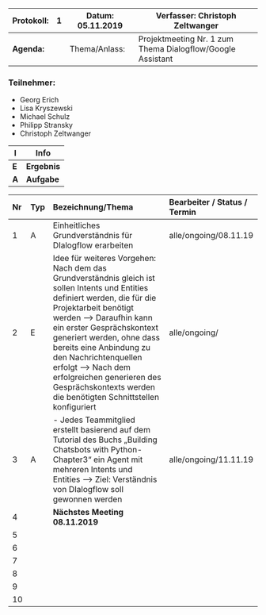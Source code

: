 | Protokoll:  |1 | Datum: 05.11.2019 |Verfasser: Christoph Zeltwanger   |
| ------------ | ------------ | ------------ | ------------ |
| **Agenda:**  |   | Thema/Anlass:  | Projektmeeting Nr. 1 zum Thema Dialogflow/Google Assistant |

### Teilnehmer:

- Georg Erich
- Lisa Kryszewski
- Michael Schulz
- Philipp Stransky
- Christoph Zeltwanger

|  I |  Info |
|-----------------------------|-------------------------|
| **E**  | **Ergebnis**  |
| **A**  |**Aufgabe**   |


| Nr  | Typ  | Bezeichnung/Thema  |Bearbeiter / Status / Termin   |
| :------------ | :------------ | :------------ | :------------ |
|1   |A   |  Einheitliches Grundverständnis für DIalogflow erarbeiten | alle/ongoing/08.11.19  |
|  2 |  E |  Idee für weiteres Vorgehen: Nach dem das Grundverständnis gleich ist sollen Intents und Entities definiert werden, die für die Projektarbeit benötigt werden --> Daraufhin kann ein erster Gesprächskontext generiert werden, ohne dass bereits eine Anbindung zu den Nachrichtenquellen erfolgt --> Nach dem erfolgreichen generieren des Gesprächskontexts werden die benötigten Schnittstellen konfiguriert  |alle/ongoing/ | 
|   3| A  | -	Jedes Teammitglied erstellt basierend auf dem Tutorial des Buchs „Building Chatsbots with Python-Chapter3“ ein Agent mit mehreren Intents und Entities --> Ziel: Verständnis von DIalogflow soll gewonnen werden  |  alle/ongoing/11.11.19 |
|   4|   |  **Nächstes Meeting 08.11.2019** |   |
|   5|   |   |   |
|   6|   |   |   |
|   7|   |   |   |
|   8|   |   |   |
|   9|   |   |   |
|   10|   |   |   |




